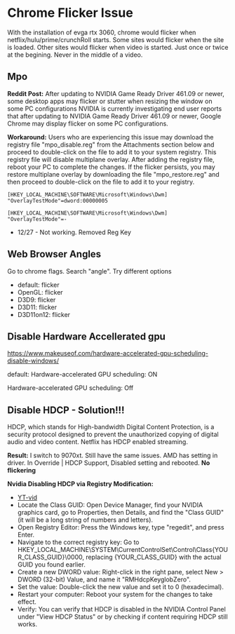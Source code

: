 # Chrome Flicker Issue
With the installation of evga rtx 3060, chrome would flicker when netflix/hulu/prime/crunchRoll starts. Some sites would flicker when the site is loaded. Other sites would flicker when video is started. Just once or twice at the begining. Never in the middle of a video.

## Mpo
**Reddit Post:**
After updating to NVIDIA Game Ready Driver 461.09 or newer, some desktop apps may flicker or stutter when resizing the window on some PC configurations
NVIDIA is currently investigating end user reports that after updating to NVIDIA Game Ready Driver 461.09 or newer, Google Chrome may display flicker on some PC configurations.

**Workaround:**
Users who are experiencing this issue may download the registry file "mpo_disable.reg" from the Attachments section below and proceed to double-click on the file to add it to your system registry. This registry file will disable multiplane overlay. After adding the registry file, reboot your PC to complete the changes. If the flicker persists, you may restore multiplane overlay by downloading the file "mpo_restore.reg" and then proceed to double-click on the file to add it to your registry.

```reg
[HKEY_LOCAL_MACHINE\SOFTWARE\Microsoft\Windows\Dwm]
"OverlayTestMode"=dword:00000005

[HKEY_LOCAL_MACHINE\SOFTWARE\Microsoft\Windows\Dwm]
"OverlayTestMode"=-
```
- 12/27 - Not working. Removed Reg Key


## Web Browser Angles
Go to chrome flags. Search "angle". Try different options
- default: flicker
- OpenGL: flicker
- D3D9: flicker
- D3D11: flicker
- D3D11on12: flicker

## Disable Hardware Accellerated gpu
https://www.makeuseof.com/hardware-accelerated-gpu-scheduling-disable-windows/

default: 
  Hardware-accelerated GPU scheduling: ON

Hardware-accelerated GPU scheduling: Off

## Disable HDCP - Solution!!!
HDCP, which stands for High-bandwidth Digital Content Protection, is a security protocol designed to prevent the unauthorized copying of digital audio and video content. Netflix has HDCP enabled streaming. 

**Result:**
I switch to 9070xt. Still have the same issues. AMD has setting in driver. In Override | HDCP Support, Disabled setting and rebooted. **No flickering**

**Nvidia Disabling HDCP via Registry Modification:** 
- [YT-vid](https://www.youtube.com/watch?v=ocgGKR10zQo)
- Locate the Class GUID: Open Device Manager, find your NVIDIA graphics card, go to Properties, then Details, and find the "Class GUID" (it will be a long string of numbers and letters). 
- Open Registry Editor: Press the Windows key, type "regedit", and press Enter. 
- Navigate to the correct registry key: Go to HKEY_LOCAL_MACHINE\SYSTEM\CurrentControlSet\Control\Class\{YOUR_CLASS_GUID}\0000, replacing {YOUR_CLASS_GUID} with the actual GUID you found earlier. 
- Create a new DWORD value: Right-click in the right pane, select New > DWORD (32-bit) Value, and name it "RMHdcpKeyglobZero".
- Set the value: Double-click the new value and set it to 0 (hexadecimal). 
- Restart your computer: Reboot your system for the changes to take effect. 
- Verify: You can verify that HDCP is disabled in the NVIDIA Control Panel under "View HDCP Status" or by checking if content requiring HDCP still works.

